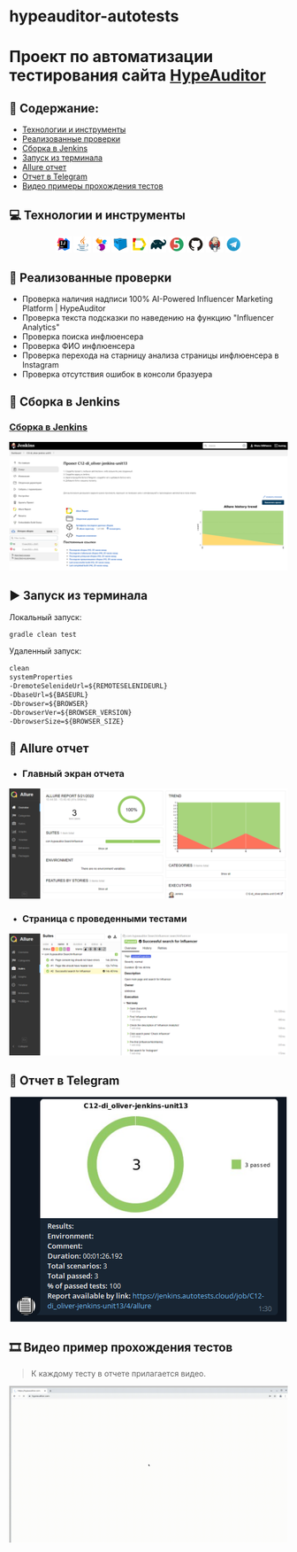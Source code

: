 # hypeauditor-autotests

# Проект по автоматизации тестирования сайта <a target="_blank" href="https://hypeauditor.com/">HypeAuditor</a>

## :floppy_disk: Содержание:

- <a href="#computer-технологии-и-инструменты">Технологии и инструменты</a>
- <a href="#notebook_with_decorative_cover-реализованные-проверки">Реализованные проверки</a>
- <a href="#electric_plug-сборка-в-Jenkins">Сборка в Jenkins</a>
- <a href="#arrow_forward-запуск-из-терминала">Запуск из терминала</a>
- <a href="#open_book-allure-отчет">Allure отчет</a>
- <a href="#robot-отчет-в-telegram">Отчет в Telegram</a>
- <a href="#film_projector-видео-примеры-прохождения-тестов">Видео примеры прохождения тестов</a>

## :computer: Технологии и инструменты
<p align="center">
<img width="6%" title="IntelliJ IDEA" src="images/logo/Intelij_IDEA.svg">
<img width="6%" title="Java" src="images/logo/Java.svg">
<img width="6%" title="Selenide" src="images/logo/Selenide.svg">
<img width="6%" title="Selenoid" src="images/logo/Selenoid.svg">
<img width="6%" title="Allure Report" src="images/logo/Allure_Report.svg">
<img width="6%" title="Gradle" src="images/logo/Gradle.svg">
<img width="6%" title="JUnit5" src="images/logo/JUnit5.svg">
<img width="6%" title="GitHub" src="images/logo/GitHub.svg">
<img width="6%" title="Jenkins" src="images/logo/Jenkins.svg">
<img width="6%" title="Telegram" src="images/logo/Telegram.svg">
</p>

## :notebook_with_decorative_cover: Реализованные проверки
- Проверка наличия надписи 100% AI-Powered Influencer Marketing Platform | HypeAuditor
- Проверка текста подсказки по наведению на функцию "Influencer Analytics"
- Проверка поиска инфлюенсера
- Проверка ФИО инфлюенсера 
- Проверка перехода на старницу анализа страницы инфлюенсера в Instagram
- Проверка отсутствия ошибок в консоли бразуера

## :electric_plug: Сборка в Jenkins
### <a target="_blank" href="https://jenkins.autotests.cloud/job/C12-di_oliver-jenkins-unit13/">Сборка в Jenkins</a>
<p align="center">
<img title="Jenkins Dashboard" src="images/screenshots/jenkins-dashboard.png">
</p>  

## :arrow_forward: Запуск из терминала
Локальный запуск:
```
gradle clean test
```

Удаленный запуск:
```
clean
systemProperties
-DremoteSelenideUrl=${REMOTESELENIDEURL}
-DbaseUrl=${BASEURL}
-Dbrowser=${BROWSER}
-DbrowserVer=${BROWSER_VERSION}
-DbrowserSize=${BROWSER_SIZE}
```

## :open_file_folder: Allure отчет
- ### Главный экран отчета
<p align="center">
<img title="Allure Overview Dashboard" src="images/screenshots/allure-report.png">
</p>

- ### Страница с проведенными тестами
<p align="center">
<img title="Allure Test Page" src="images/screenshots/allure-test-steps.png">
</p>

## :memo: Отчет в Telegram
<p align="center">
<img title="Telegram notification message" src="images/screenshots/telegram-notification.png">
</p>

## :film_strip: Видео пример прохождения тестов
> К каждому тесту в отчете прилагается видео.
<p align="center">
  <img title="Selenoid Video" src="images/screenshots/test_video.gif">
</p>